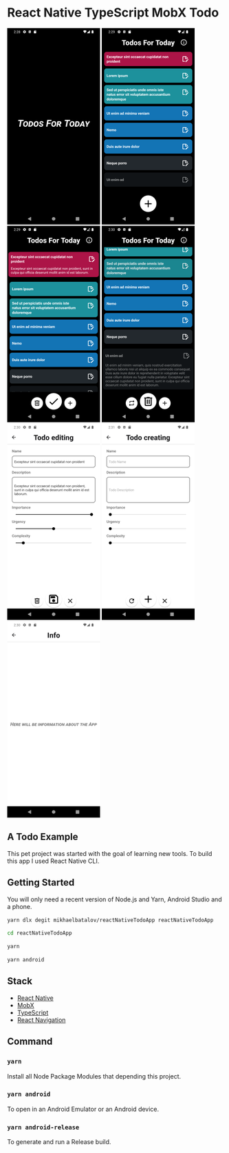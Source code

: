 # React Native TypeScript MobX Todo

![The splash screen](./images/1.png?raw=true "The splash screen")
![The tasks list screen](./images/2.png?raw=true "The tasks list screen")
![The tasks list screen with the selected Todo](./images/3.png?raw=true "The tasks list screen with the selected Todo")
![The tasks list screen with the selected done Todo](./images/4.png?raw=true "The tasks list screen with the selected done Todo")
![The task card editing screen](./images/5.png?raw=true "The task card editing screen")
![The task card creating screen](./images/6.png?raw=true "The task card creating screen")
![The info screen](./images/7.png?raw=true "The info screen")

## A Todo Example

This pet project was started with the goal of learning new tools.
To build this app I used React Native CLI.

## Getting Started

You will only need a recent version of Node.js and Yarn, Android Studio and a phone.

```bash
yarn dlx degit mikhaelbatalov/reactNativeTodoApp reactNativeTodoApp
```

```bash
cd reactNativeTodoApp
```

```bash
yarn
```

```bash
yarn android
```

## Stack

- [React Native](https://reactnative.dev/)
- [MobX](https://mobx.js.org/README.html)
- [TypeScript](https://www.typescriptlang.org/)
- [React Navigation](https://reactnavigation.org/)

## Command

### `yarn`

Install all Node Package Modules that depending this project.

### `yarn android`

To open in an Android Emulator or an Android device.

### `yarn android-release`

To generate and run a Release build.
